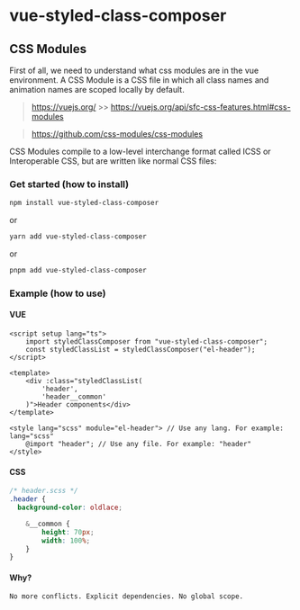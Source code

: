 # vue-styled-class-composer

## CSS Modules

First of all, we need to understand what css modules are in the vue environment. A CSS Module is a CSS file in which all class names and animation names are scoped locally by default.

> https://vuejs.org/ >> https://vuejs.org/api/sfc-css-features.html#css-modules

> https://github.com/css-modules/css-modules


CSS Modules compile to a low-level interchange format called ICSS or Interoperable CSS, but are written like normal CSS files:


### Get started (how to install)

```bash
npm install vue-styled-class-composer
```

or

```bash
yarn add vue-styled-class-composer
```

or

```bash
pnpm add vue-styled-class-composer
```

### Example (how to use)

#### VUE
```vue
<script setup lang="ts">
    import styledClassComposer from "vue-styled-class-composer";
    const styledClassList = styledClassComposer("el-header");
</script>

<template>
    <div :class="styledClassList(
        'header',
        'header__common'
    )">Header components</div>
</template>

<style lang="scss" module="el-header"> // Use any lang. For example: lang="scss"
    @import "header"; // Use any file. For example: "header"
</style>
```

#### CSS
```scss
/* header.scss */
.header {
  background-color: oldlace;

    &__common {
        height: 70px;
        width: 100%;
    }
}
```

#### Why?

`No more conflicts. Explicit dependencies. No global scope.`
